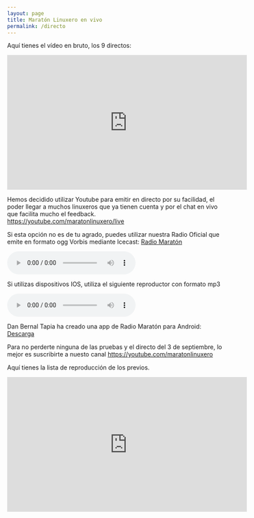 ```yaml
---
layout: page
title: Maratón Linuxero en vivo
permalink: /directo
---
```

Aquí tienes el vídeo en bruto, los 9 directos:

<iframe width="560" height="315" src="https://www.youtube.com/embed/Yv90j2HVg1Q?start=1710" frameborder="0" allowfullscreen></iframe>


Hemos decidido utilizar Youtube para emitir en directo por su facilidad, el poder llegar a muchos linuxeros que ya tienen cuenta y por el chat en vivo que facilita mucho el feedback.  
<https://youtube.com/maratonlinuxero/live>


Si esta opción no es de tu agrado, puedes utilizar nuestra Radio Oficial que emite en formato ogg Vorbis mediante Icecast: [Radio Maratón](http://radiomaraton.ml)

<audio controls>
     <source src="http://200.24.229.253:8000/maratonlinuxero.ogg" type="audio/ogg">
     Your browser does not support the audio element.
</audio>

Si utilizas dispositivos IOS, utiliza el siguiente reproductor con formato mp3

<audio controls>
     <source src="http://200.24.229.253:8888/;?type=http" type="audio/mpeg">
     Your browser does not support the audio element.
</audio>

Dan Bernal Tapia ha creado una app de Radio Maratón para Android: [Descarga](/Maraton-Linuxero_1.3.apk)

Para no perderte ninguna de las pruebas y el directo del 3 de septiembre, lo mejor es suscribirte a nuesto canal <https://youtube.com/maratonlinuxero>

Aquí tienes la lista de reproducción de los previos.
<iframe width="560" height="315" src="https://www.youtube.com/embed/videoseries?list=PLz7ZCufmrnKJCLvFetPvz2mdiBy4vSmKf" frameborder="0" allowfullscreen></iframe>
